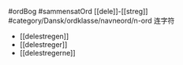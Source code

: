 #ordBog #sammensatOrd [[dele]]-[[streg]]
#category/Dansk/ordklasse/navneord/n-ord 连字符
- [[delestregen]]
- [[delestreger]]
- [[delestregerne]]
